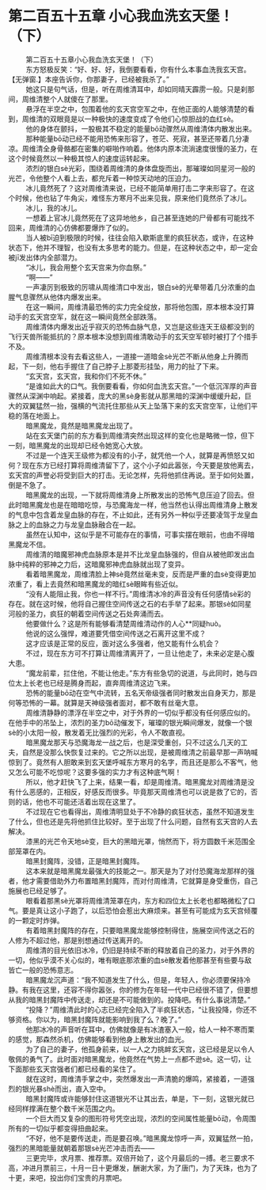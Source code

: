 <h1>第二百五十五章 小心我血洗玄天堡！（下）</h1>
<div id="content">&nbsp&nbsp&nbsp&nbsp&nbsp&nbsp&nbsp&nbsp
 第二百五十五章小心我血洗玄天堡！（下）
 <br/>&nbsp&nbsp&nbsp&nbsp&nbsp&nbsp&nbsp&nbsp
 东方怒极反笑：“好、好、好，我倒要看看，你有什么本事血洗我玄天宫。【无弹窗.】本座告诉你，你那妻子，已经被我杀了。”
 <br/>&nbsp&nbsp&nbsp&nbsp&nbsp&nbsp&nbsp&nbsp
 她这只是句气话，但是，听在周维清耳中，却如同晴天霹雳一般。只是刹那间，周维清整个人就傻在了那里。
 <br/>&nbsp&nbsp&nbsp&nbsp&nbsp&nbsp&nbsp&nbsp
 悬浮在半空之中，包围着他的玄天宫空军之中，在他正面的人能够清楚的看到，周维清的双眼竟是以一种极快的速度变成了令他们心惊胆战的血红sè。
 <br/>&nbsp&nbsp&nbsp&nbsp&nbsp&nbsp&nbsp&nbsp
 他的身体在颤抖，一股极其不稳定的能量bō动骤然从周维清体内散发出来。
 <br/>&nbsp&nbsp&nbsp&nbsp&nbsp&nbsp&nbsp&nbsp
 那种能量bō动已经不能用恐怖来形容了，苍茫、死寂，甚至还带着几分凄凉。周维清全身骨骼都在密集的噼啪作响着。他体内原本流淌速度很慢的圣力，在这个时候竟然以一种极其惊人的速度运转起来。
 <br/>&nbsp&nbsp&nbsp&nbsp&nbsp&nbsp&nbsp&nbsp
 浓烈的银白sè光彩，围绕着周维清的身体盘旋而出，那璀璨如同星河一般的光芒，令他整个人看上去，都充斥着一种惊天动地的压迫力。
 <br/>&nbsp&nbsp&nbsp&nbsp&nbsp&nbsp&nbsp&nbsp
 冰儿竟然死了？这对周维清来说，已经不能简单用打击二字来形容了。在这个时候，他也钻了牛角尖，难怪东方寒月不出来见我，原来他们竟然杀了冰儿。
 <br/>&nbsp&nbsp&nbsp&nbsp&nbsp&nbsp&nbsp&nbsp
 冰儿，我的冰儿。
 <br/>&nbsp&nbsp&nbsp&nbsp&nbsp&nbsp&nbsp&nbsp
 一想着上官冰儿竟然死在了这异地他乡，自己甚至连她的尸骨都有可能找不回来，周维清的心仿佛都要爆炸了似的。
 <br/>&nbsp&nbsp&nbsp&nbsp&nbsp&nbsp&nbsp&nbsp
 当人被bī迫到极限的时候，往往会陷入歇斯底里的疯狂状态，或许，在这种状态下，他并不理智，也没有太多思考的能力。但是，在这种状态之中，却一定会被jī发出体内全部潜力。
 <br/>&nbsp&nbsp&nbsp&nbsp&nbsp&nbsp&nbsp&nbsp
 “冰儿，我会用整个玄天宫来为你血祭。”
 <br/>&nbsp&nbsp&nbsp&nbsp&nbsp&nbsp&nbsp&nbsp
 “啊——”
 <br/>&nbsp&nbsp&nbsp&nbsp&nbsp&nbsp&nbsp&nbsp
 一声凄厉到极致的厉啸从周维清口中发出，银白sè的光晕带着几分浓重的血腥气息骤然从他体内爆发出来。
 <br/>&nbsp&nbsp&nbsp&nbsp&nbsp&nbsp&nbsp&nbsp
 在这一瞬间，周维清最恐怖的实力完全绽放，那将他包围，原本根本没打算动手的玄天宫空军，就在这一瞬间竟然全部跌落。
 <br/>&nbsp&nbsp&nbsp&nbsp&nbsp&nbsp&nbsp&nbsp
 周维清体内爆发出近乎寂灭的恐怖血脉气息，又岂是这些连天王级都没到的飞行天兽所能抵抗的？原本根本没想到周维清敢动手的玄天空军顿时被打了个措手不及。
 <br/>&nbsp&nbsp&nbsp&nbsp&nbsp&nbsp&nbsp&nbsp
 周维清根本没有去看这些人，一道接一道暗金sè光芒不断从他身上升腾而起，下一刻，他右手握住了自己脖子上那菱形挂坠，用力的扯了下来。
 <br/>&nbsp&nbsp&nbsp&nbsp&nbsp&nbsp&nbsp&nbsp
 “玄天宫，玄天宫，我和你们不死不休。”
 <br/>&nbsp&nbsp&nbsp&nbsp&nbsp&nbsp&nbsp&nbsp
 “是谁如此大的口气。我倒要看看，你如何血洗玄天宫。”一个低沉浑厚的声音骤然从深渊中响起。紧接着，庞大的黑sè身影就从那黑暗的深渊中缓缓升起，巨大的双翼猛然一抬，强横的气流托住那些从天上坠落下来的玄天宫空军，让他们平稳的落在地面上。
 <br/>&nbsp&nbsp&nbsp&nbsp&nbsp&nbsp&nbsp&nbsp
 暗黑魔龙，竟然是暗黑魔龙出现了。
 <br/>&nbsp&nbsp&nbsp&nbsp&nbsp&nbsp&nbsp&nbsp
 站在玄天堡门前的东方看到周维清突然出现这样的变化也是略微一惊，但下一刻，暗黑魔龙的出现却已经令她宽心大放。
 <br/>&nbsp&nbsp&nbsp&nbsp&nbsp&nbsp&nbsp&nbsp
 不过是一个连天王级修为都没有的小子，就凭他一个人，就算是再愤怒又如何？现在东方已经打算将周维清留下了，这个小子如此嚣张，今天要是放他离去，玄天宫的声誉必将受到巨大的打击。无论怎样，先将他抓住再说。至于如何处置，倒是不急了。
 <br/>&nbsp&nbsp&nbsp&nbsp&nbsp&nbsp&nbsp&nbsp
 暗黑魔龙的出现，一下就将周维清身上所散发出的恐怖气息压迫了回去。但此时暗黑魔龙也是在暗暗吃惊，与恐魔海龙一样，他当然也认得出周维清身上散发的气息中包含着龙皇血脉的存在，不止如此，还有另外一种似乎还要凌驾于龙皇血脉之上的血脉之力与龙皇血脉融合在一起。
 <br/>&nbsp&nbsp&nbsp&nbsp&nbsp&nbsp&nbsp&nbsp
 虽然在认知中，这似乎是不可能存在的事情，可事实摆在眼前，也由不得暗黑魔龙不信。
 <br/>&nbsp&nbsp&nbsp&nbsp&nbsp&nbsp&nbsp&nbsp
 周维清的暗魔邪神虎血脉原本是并不比龙皇血脉强的，但自从被他即发出血脉中纯粹的邪神之力后，这暗魔邪神虎血脉就出现了变异。
 <br/>&nbsp&nbsp&nbsp&nbsp&nbsp&nbsp&nbsp&nbsp
 看着暗黑魔龙，周维清脸上神sè竟然丝毫未变，反而是严重的血sè变得更加浓重了，看上去竟然和暗黑魔龙的暗红sè眼眸有些近似。
 <br/>&nbsp&nbsp&nbsp&nbsp&nbsp&nbsp&nbsp&nbsp
 “没有人能阻止我，你也一样不行。”周维清冰冷的声音没有任何感情sè彩的存在。就在这时候，他将自己握住空间传送之石的右手举了起来。那银sè如同星河般的圣力，疯狂的朝着空间传送之石处奔涌而去。
 <br/>&nbsp&nbsp&nbsp&nbsp&nbsp&nbsp&nbsp&nbsp
 他要做什么？这是所有能够看清楚周维清动作的人心**同疑huò。
 <br/>&nbsp&nbsp&nbsp&nbsp&nbsp&nbsp&nbsp&nbsp
 他说的这么强悍，难道要凭借空间传送之石离开这里不成？
 <br/>&nbsp&nbsp&nbsp&nbsp&nbsp&nbsp&nbsp&nbsp
 这才应该是正常的反应，面对这么多强者，他又能有什么机会？
 <br/>&nbsp&nbsp&nbsp&nbsp&nbsp&nbsp&nbsp&nbsp
 不过，现在东方可不打算让周维清离开了，一旦让他走了，未来必定是心腹大患。
 <br/>&nbsp&nbsp&nbsp&nbsp&nbsp&nbsp&nbsp&nbsp
 “魔龙前辈，拦住他，不能让他走。”东方有些急切的说道，与此同时，她与四位太上长老也已经是腾身而起，直奔周维清这边飞来。
 <br/>&nbsp&nbsp&nbsp&nbsp&nbsp&nbsp&nbsp&nbsp
 恐怖的能量bō动在空气中流转，五名天帝级强者同时散发出自身天力，那是何等恐怖的一幕。就算是天神级强者面对，都不敢有丝毫大意。
 <br/>&nbsp&nbsp&nbsp&nbsp&nbsp&nbsp&nbsp&nbsp
 周维清静静的漂浮在半空之中，对于外界的一切似乎都没有任何感应似的。在他手中的吊坠上，浓烈的圣力bō动催发下，璀璨的银光瞬间爆发，就像一个银sè的小太阳一般，散发着无比强烈的光彩，令人不敢直视。
 <br/>&nbsp&nbsp&nbsp&nbsp&nbsp&nbsp&nbsp&nbsp
 暗黑魔龙那天与恐魔海龙一战之后，也是深受重创，只不过这么几天的工夫，自然是没那么快恢复过来的。它之所以出现，是被周维清之前最早那一声呐喊惊到了。竟然有人胆敢来到玄天堡呼喊东方寒月的名字，而且还是那么不客气，他又怎么可能不吃惊呢？这要多强的实力才有这种底气啊！
 <br/>&nbsp&nbsp&nbsp&nbsp&nbsp&nbsp&nbsp&nbsp
 所以，他才赶快飞了上来，结果一看，却是周维清。暗黑魔龙对周维清是没有什么恶感的，正相反，好感反而很多。毕竟那天周维清也可以说是救了它的，否则的话，他也不可能还活着出现在这里了。
 <br/>&nbsp&nbsp&nbsp&nbsp&nbsp&nbsp&nbsp&nbsp
 不过现在它也看得出，周维清明显处于不冷静的疯狂状态，虽然不知道发生了什么，但也还是先将他抓住比较好。至于出现了什么问题，自然有玄天宫的人去解决。
 <br/>&nbsp&nbsp&nbsp&nbsp&nbsp&nbsp&nbsp&nbsp
 漆黑的光芒令天地sè变，巨大的黑暗光罩，悄然而下，将方圆数千米范围全部笼罩在内。
 <br/>&nbsp&nbsp&nbsp&nbsp&nbsp&nbsp&nbsp&nbsp
 暗黑封魔阵，没错，正是暗黑封魔阵。
 <br/>&nbsp&nbsp&nbsp&nbsp&nbsp&nbsp&nbsp&nbsp
 这本来就是暗黑魔龙最强大的技能之一。那天是为了对付恐魔海龙那样的强者，他才需要借助外力布置暗黑封魔阵，而对付周维清，它就算是身受重伤，自己施展也已经足够了。
 <br/>&nbsp&nbsp&nbsp&nbsp&nbsp&nbsp&nbsp&nbsp
 眼看着那黑sè光罩将周维清笼罩在内，东方和四位太上长老也都略微松了口气。要是真让这小子跑了，以后恐怕会惹出大麻烦来。甚至有可能成为玄天宫倾覆的一颗定时炸弹。
 <br/>&nbsp&nbsp&nbsp&nbsp&nbsp&nbsp&nbsp&nbsp
 有着暗黑封魔阵的存在，只要暗黑魔龙能够控制得住，施展空间传送之石的人修为不超过他，那是别想通过传送离开的。
 <br/>&nbsp&nbsp&nbsp&nbsp&nbsp&nbsp&nbsp&nbsp
 周维清的目光依旧冰冷，仍旧是持续不断的释放着自己的圣力，对于外界的一切，他似乎漠不关心似的，唯有眼底那浓重的血sè散发着他那甚至有些要与敌皆亡一般的恐怖意志。
 <br/>&nbsp&nbsp&nbsp&nbsp&nbsp&nbsp&nbsp&nbsp
 暗黑魔龙沉声道：“我不知道发生了什么，但是，年轻人，你必须要保持冷静。有我在这里，还容不得你嚣张，你的修为在年轻一代中已经很不错了，但要想从我的暗黑封魔阵中传送走，却还是不可能做到的。投降吧。有什么事说清楚。”
 <br/>&nbsp&nbsp&nbsp&nbsp&nbsp&nbsp&nbsp&nbsp
 “投降？”周维清此时的心志已经完全陷入了半疯狂状态，“让我投降，你还不够资格。你以为，暗黑封魔阵就能影响到我了么？晚了。”
 <br/>&nbsp&nbsp&nbsp&nbsp&nbsp&nbsp&nbsp&nbsp
 他那冰冷的声音听在耳中，仿佛就像是有冰渣塞入一般，给人一种不寒而栗的感觉，那森然杀机，仿佛能够看到他身上散发出的血光。
 <br/>&nbsp&nbsp&nbsp&nbsp&nbsp&nbsp&nbsp&nbsp
 为了自己的妻子，他孤身前来，以一人之力挑衅玄天宫，这已经是足以令人敬佩的勇气了。此时面对暗黑魔龙，他竟然在气势上一点都不逊sè。这一切，让下面那些玄天宫强者们都已经看的呆住了。
 <br/>&nbsp&nbsp&nbsp&nbsp&nbsp&nbsp&nbsp&nbsp
 就在这时，周维清手掌之中，突然爆发出一声清脆的爆鸣，紧接着，一道强烈的银光暴shè而出，直入空中。
 <br/>&nbsp&nbsp&nbsp&nbsp&nbsp&nbsp&nbsp&nbsp
 暗黑封魔阵或许能够封住这道银光不让其出去，单是，下一刻，这银光就已经同样撑满在整个数千米范围之内。
 <br/>&nbsp&nbsp&nbsp&nbsp&nbsp&nbsp&nbsp&nbsp
 一个巨大而又复杂的图形符号凭空出现，浓烈的空间属性能量bō动，令周围所有的一切似乎都变得扭曲起来。
 <br/>&nbsp&nbsp&nbsp&nbsp&nbsp&nbsp&nbsp&nbsp
 “不好，他不是要传送走，而是要召唤。”暗黑魔龙惊呼一声，双翼猛然一拍，强烈的黑暗能量就朝着那银sè光芒冲击而去——
 <br/>&nbsp&nbsp&nbsp&nbsp&nbsp&nbsp&nbsp&nbsp
 三更完毕，求月票、推荐票。双倍开始了，这个月最后的一搏。老三要求不高，冲进月票前三，十月一日十更爆发，酬谢大家，为了唐门，为了天珠，也为了十更，来吧，投出你们宝贵的月票吧。
 <br/>&nbsp&nbsp&nbsp&nbsp&nbsp&nbsp&nbsp&nbsp
 <br/>&nbsp&nbsp&nbsp&nbsp&nbsp&nbsp&nbsp&nbsp
</div>
